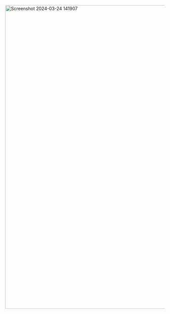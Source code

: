 <img width="959" alt="Screenshot 2024-03-24 141907" src="https://github.com/tanishashah-0607/BookManagement/assets/123662398/bc2c3df0-2d3d-45bb-be85-0a8d85211235">
